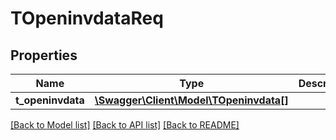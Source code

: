 # TOpeninvdataReq

## Properties
Name | Type | Description | Notes
------------ | ------------- | ------------- | -------------
**t_openinvdata** | [**\Swagger\Client\Model\TOpeninvdata[]**](TOpeninvdata.md) |  | [optional] 

[[Back to Model list]](../README.md#documentation-for-models) [[Back to API list]](../README.md#documentation-for-api-endpoints) [[Back to README]](../README.md)


